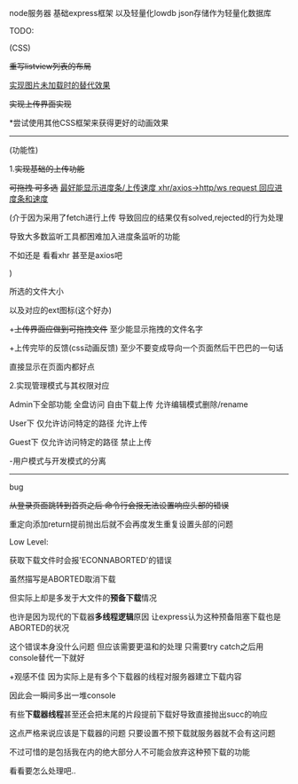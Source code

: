 node服务器 基础express框架 以及轻量化lowdb json存储作为轻量化数据库



TODO:

(CSS)

~~重写listview列表的布局~~

<u>实现图片未加载时的替代效果</u>

~~实现上传界面实现~~



*尝试使用其他CSS框架来获得更好的动画效果

****

(功能性)

1.~~实现基础的上传功能~~

~~可拖拽 可多选~~
<u>最好能显示进度条/上传速度 xhr/axios->http/ws request 回应进度条和速度</u>

(介于因为采用了fetch进行上传 导致回应的结果仅有solved,rejected的行为处理

导致大多数监听工具都困难加入进度条监听的功能



不如还是 看看xhr 甚至是axios吧

)

所选的文件大小 

以及对应的ext图标(这个好办)



+~~上传界面应做到可拖拽文件~~ 至少能显示拖拽的文件名字

+上传完毕的反馈(css动画反馈) 至少不要变成导向一个页面然后干巴巴的一句话

直接显示在页面内都好点





2.实现管理模式与其权限对应

Admin下全部功能 全盘访问 自由下载上传 允许编辑模式删除/rename

User下 仅允许访问特定的路径 允许上传

Guest下 仅允许访问特定的路径 禁止上传



-用户模式与开发模式的分离

****

bug

~~从登录页面跳转到首页之后 命令行会报无法设置响应头部的错误~~

重定向添加return提前抛出后就不会再度发生重复设置头部的问题



Low Level:

获取下载文件时会报'ECONNABORTED'的错误 

虽然描写是ABORTED取消下载



但实际上却是多发于大文件的**预备下载**情况

也许是因为现代的下载器**多线程逻辑**原因 让express认为这种预备阻塞下载也是ABORTED的状况



这个错误本身没什么问题 但应该需要更温和的处理 只需要try catch之后用console替代一下就好



+观感不佳 因为实际上是有多个下载器的线程对服务器建立下载内容

因此会一瞬间多出一堆console



有些**下载器线程**甚至还会把末尾的片段提前下载好导致直接抛出succ的响应

这点严格来说应该是下载器的问题 只要设置不预下载就服务器就不会有这问题



不过可惜的是包括我在内的绝大部分人不可能会放弃这种预下载的功能



看看要怎么处理吧..